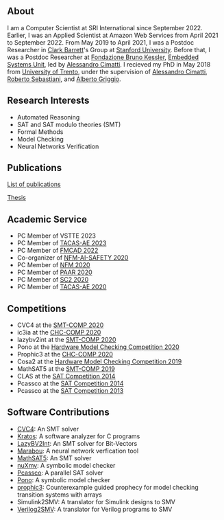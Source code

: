 
## About 

I am a Computer Scientist at SRI International since September 2022. 
Earlier, I was an Applied Scientist at Amazon Web Services from April 2021 to September 2022. 
From May 2019 to April 2021, I was a Postdoc Researcher in [Clark Barrett](https://theory.stanford.edu/~barrett/)'s Group
at [Stanford University](https://www.stanford.edu/). 
Before that, I was a Postdoc Researcher at [Fondazione Bruno Kessler](https://www.fbk.eu),
[Embedded Systems Unit](https://es.fbk.eu), led by [Alessandro Cimatti](https://es.fbk.eu/people/cimatti/).
I recieved my PhD in May 2018 from [University of Trento](https://www.unitn.it/),
under the supervision of [Alessandro Cimatti](https://es.fbk.eu/people/cimatti/),
[Roberto Sebastiani](http://disi.unitn.it/rseba/),
and [Alberto Griggio](https://es.fbk.eu/people/griggio/).


## Research Interests
* Automated Reasoning
* SAT and SAT modulo theories (SMT)
* Formal Methods
* Model Checking
* Neural Networks Verification


## Publications
[List of publications](https://ahmed-irfan.github.io/publications)

[Thesis](https://ahmed-irfan.github.io/thesis)


## Academic Service

* PC Member of VSTTE 2023
* PC Member of [TACAS-AE 2023](https://tacas.info/artifacts-23.php)
* PC Member of [FMCAD 2022](https://fmcad.org/FMCAD22/)
* Co-organizer of [NFM-AI-SAFETY 2020](https://sites.google.com/stanford.edu/nfm-ai-safety-20/)
* PC Member of [NFM 2020](https://ti.arc.nasa.gov/events/nfm-2020/)
* PC Member of [PAAR 2020](http://paar2020.gforge.inria.fr/)
* PC Member of [SC2 2020](http://www.sc-square.org/CSA/workshop5.html)
* PC Member of [TACAS-AE 2020](https://www.etaps.org/2020/tacas)


## Competitions

* CVC4 at the [SMT-COMP 2020](https://smt-comp.github.io/2020/)
* ic3ia at the [CHC-COMP 2020](https://chc-comp.github.io/2020/)
* lazybv2int at the [SMT-COMP 2020](https://smt-comp.github.io/2020/)
* Pono at the [Hardware Model Checking Competition 2020](http://fmv.jku.at/hwmcc20/)
* Prophic3 at the [CHC-COMP 2020](https://chc-comp.github.io/2020/)
* Cosa2 at the [Hardware Model Checking Competition 2019](http://fmv.jku.at/hwmcc19/)
* MathSAT5 at the [SMT-COMP 2019](https://smt-comp.github.io/2019/)
* CLAS at the [SAT Competition 2014](http://www.satcompetition.org/2014/)
* Pcassco at the [SAT Competition 2014](http://www.satcompetition.org/2014/)
* Pcassco at the [SAT Competition 2013](http://www.satcompetition.org/2013/)


## Software Contributions

* [CVC4](https://cvc4.github.io/): An SMT solver
* [Kratos](https://es.fbk.eu/tools/kratos): A software analyzer for C programs
* [LazyBV2Int](https://github.com/yoni206/lazybv2int): An SMT solver for Bit-Vectors
* [Marabou](https://github.com/NeuralNetworkVerification/Marabou): A neural network verfication tool
* [MathSAT5](https://mathsat.fbk.eu/): An SMT solver
* [nuXmv](https://nuxmv.fbk.eu/): A symbolic model checker
* [Pcassco](http://tools.computational-logic.org/content/riss.php): A parallel SAT solver
* [Pono](https://github.com/upscale-project/pono): A symbolic model checker
* [prophic3](https://github.com/makaimann/prophic3): Counterexample guided prophecy for model checking transition systems with arrays
* Simulink2SMV: A translator for Simulink designs to SMV
* [Verilog2SMV](https://es.fbk.eu/tools/verilog2smv): A translator for Verilog programs to SMV
